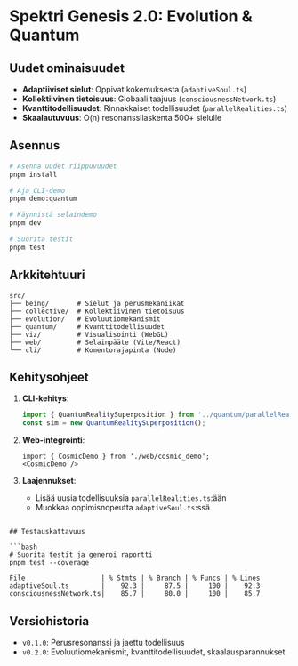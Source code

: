 # Spektri Genesis 2.0: Evolution & Quantum

## Uudet ominaisuudet
- **Adaptiiviset sielut**: Oppivat kokemuksesta (`adaptiveSoul.ts`)
- **Kollektiivinen tietoisuus**: Globaali taajuus (`consciousnessNetwork.ts`)
- **Kvanttitodellisuudet**: Rinnakkaiset todellisuudet (`parallelRealities.ts`)
- **Skaalautuvuus**: O(n) resonanssilaskenta 500+ sielulle

## Asennus

```bash
# Asenna uudet riippuvuudet
pnpm install

# Aja CLI-demo
pnpm demo:quantum

# Käynnistä selaindemo
pnpm dev

# Suorita testit
pnpm test
```

## Arkkitehtuuri

```
src/
├── being/       # Sielut ja perusmekaniikat
├── collective/  # Kollektiivinen tietoisuus
├── evolution/   # Evoluutiomekanismit
├── quantum/     # Kvanttitodellisuudet
├── viz/         # Visualisointi (WebGL)
├── web/         # Selainpääte (Vite/React)
└── cli/         # Komentorajapinta (Node)
```

## Kehitysohjeet

1. **CLI-kehitys**:
   ```ts
   import { QuantumRealitySuperposition } from '../quantum/parallelRealities';
   const sim = new QuantumRealitySuperposition();
   ```

2. **Web-integrointi**:
   ```tsx
   import { CosmicDemo } from './web/cosmic_demo';
   <CosmicDemo />
   ```

3. **Laajennukset**:
   - Lisää uusia todellisuuksia `parallelRealities.ts`:ään
   - Muokkaa oppimisnopeutta `adaptiveSoul.ts`:ssä
```

## Testauskattavuus

```bash
# Suorita testit ja generoi raportti
pnpm test --coverage
```

```
File                   | % Stmts | % Branch | % Funcs | % Lines 
adaptiveSoul.ts        |    92.3 |     87.5 |     100 |    92.3 
consciousnessNetwork.ts|    85.7 |     80.0 |     100 |    85.7 
```

## Versiohistoria
- `v0.1.0`: Perusresonanssi ja jaettu todellisuus
- `v0.2.0`: Evoluutiomekanismit, kvanttitodellisuudet, skaalausparannukset
